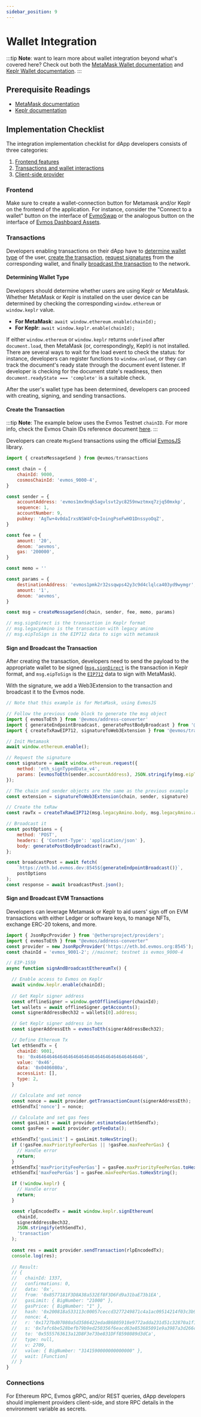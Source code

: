 ```yaml
---
sidebar_position: 9
---
```



# Wallet Integration

:::tip
**Note**: want to learn more about wallet integration beyond what's covered here?
Check out both the [MetaMask Wallet documentation](https://docs.metamask.io/guide/)
and [Keplr Wallet documentation](https://docs.keplr.app/).
:::

## Prerequisite Readings

- [MetaMask documentation](https://docs.metamask.io/guide/)
- [Keplr documentation](https://docs.keplr.app/)

## Implementation Checklist

The integration implementation checklist for dApp developers consists of three categories:

1. [Frontend features](#frontend)
2. [Transactions and wallet interactions](#transactions)
3. [Client-side provider](#connections)

### Frontend

Make sure to create a wallet-connection button for Metamask and/or Keplr on the frontend of the application.
For instance, consider the "Connect to a wallet" button on
the interface of [EvmoSwap](https://app.evmoswap.org/)
or the analogous button on the interface of [Evmos Dashboard Assets](https://app.evmos.org/assets).

### Transactions

Developers enabling transactions on their dApp have to [determine wallet type](#determining-wallet-type) of the user,
[create the transaction](#create-the-transaction), [request signatures](#sign-and-broadcast-the-transaction)
from the corresponding wallet,
and finally [broadcast the transaction](#sign-and-broadcast-the-transaction) to the network.

#### Determining Wallet Type

Developers should determine whether users are using Keplr or MetaMask.
Whether MetaMask or Keplr is installed on the user device can be determined
by checking the corresponding `window.ethereum` or `window.keplr` value.

- **For MetaMask**: `await window.ethereum.enable(chainId);`
- **For Keplr**: `await window.keplr.enable(chainId);`

If either `window.ethereum` or `window.keplr` returns `undefined` after `document.load`,
then MetaMask (or, correspondingly, Keplr) is not installed.
There are several ways to wait for the load event to check the status:
for instance, developers can register functions to `window.onload`,
or they can track the document's ready state through the document event listener. If developer is checking for the document state's readiness, then `document.readyState === 'complete'` is a suitable check.

After the user's wallet type has been determined, developers can proceed with creating, signing,
and sending transactions.

#### Create the Transaction

:::tip
**Note**: The example below uses the Evmos Testnet `chainID`.
For more info, check the Evmos Chain IDs reference document [here](https://docs.evmos.org/protocol/concepts/chain-id).
:::

Developers can create `MsgSend` transactions using the official [EvmosJS](https://github.com/evmos/evmosjs) library.

```js
import { createMessageSend } from @evmos/transactions

const chain = {
    chainId: 9000,
    cosmosChainId: 'evmos_9000-4',
}

const sender = {
    accountAddress: 'evmos1mx9nqk5agvlsvt2yc8259nwztmxq7zjq50mxkp',
    sequence: 1,
    accountNumber: 9,
    pubkey: 'AgTw+4v0daIrxsNSW4FcQ+IoingPseFwHO1DnssyoOqZ',
}

const fee = {
    amount: '20',
    denom: 'aevmos',
    gas: '200000',
}

const memo = ''

const params = {
    destinationAddress: 'evmos1pmk2r32ssqwps42y3c9d4clqlca403yd9wymgr',
    amount: '1',
    denom: 'aevmos',
}

const msg = createMessageSend(chain, sender, fee, memo, params)

// msg.signDirect is the transaction in Keplr format
// msg.legacyAmino is the transaction with legacy amino
// msg.eipToSign is the EIP712 data to sign with metamask
```

#### Sign and Broadcast the Transaction

After creating the transaction, developers need to send the payload to the appropriate wallet to be signed
([`msg.signDirect`](https://docs.keplr.app/api/#sign-direct-protobuf) is the transaction in Keplr format,
and `msg.eipToSign` is the [`EIP712`](https://eips.ethereum.org/EIPS/eip-712) data to sign with MetaMask).

With the signature, we add a Web3Extension to the transaction and broadcast it to the Evmos node.

```js
// Note that this example is for MetaMask, using EvmosJS

// Follow the previous code block to generate the msg object
import { evmosToEth } from '@evmos/address-converter'
import { generateEndpointBroadcast, generatePostBodyBroadcast } from '@evmos/provider'
import { createTxRawEIP712, signatureToWeb3Extension } from '@evmos/transactions'

// Init Metamask
await window.ethereum.enable();

// Request the signature
const signature = await window.ethereum.request({
    method: 'eth_signTypedData_v4',
    params: [evmosToEth(sender.accountAddress), JSON.stringify(msg.eipToSign)],
});

// The chain and sender objects are the same as the previous example
const extension = signatureToWeb3Extension(chain, sender, signature)

// Create the txRaw
const rawTx = createTxRawEIP712(msg.legacyAmino.body, msg.legacyAmino.authInfo, extension)

// Broadcast it
const postOptions = {
    method: 'POST',
    headers: { 'Content-Type': 'application/json' },
    body: generatePostBodyBroadcast(rawTx),
};

const broadcastPost = await fetch(
    `https://eth.bd.evmos.dev:8545${generateEndpointBroadcast()}`,
    postOptions
);
const response = await broadcastPost.json();
```

#### Sign and Broadcast EVM Transactions

Developers can leverage Metamask or Keplr to aid users' sign off on EVM transactions with either Ledger or software keys,
to manage NFTs, exchange ERC-20 tokens, and more.

```js
import { JsonRpcProvider } from '@ethersproject/providers';
import { evmosToEth } from "@evmos/address-converter"
const provider = new JsonRpcProvider('https://eth.bd.evmos.org:8545');
const chainId = 'evmos_9001-2'; //mainnet; testnet is evmos_9000-4

// EIP-1559
async function signAndBroadcastEthereumTx() {

  // Enable access to Evmos on Keplr
  await window.keplr.enable(chainId);
  
  // Get Keplr signer address
  const offlineSigner = window.getOfflineSigner(chainId);
  let wallets = await offlineSigner.getAccounts();
  const signerAddressBech32 = wallets[0].address;

  // Get Keplr signer address in hex
  const signerAddressEth = evmosToEth(signerAddressBech32);

  // Define Ethereum Tx
  let ethSendTx = {
    chainId: 9001,
    to: '0x4646464646464646464646464646464646464646',
    value: '0x46',
    data: '0x0406080a',
    accessList: [],
    type: 2,
  }

  // Calculate and set nonce
  const nonce = await provider.getTransactionCount(signerAddressEth);
  ethSendTx['nonce'] = nonce;

  // Calculate and set gas fees
  const gasLimit = await provider.estimateGas(ethSendTx);
  const gasFee = await provider.getFeeData();

  ethSendTx['gasLimit'] = gasLimit.toHexString();
  if (!gasFee.maxPriorityFeePerGas || !gasFee.maxFeePerGas) { 
    // Handle error
    return;
  }
  ethSendTx['maxPriorityFeePerGas'] = gasFee.maxPriorityFeePerGas.toHexString();
  ethSendTx['maxFeePerGas'] = gasFee.maxFeePerGas.toHexString();

  if (!window.keplr) {
    // Handle error
    return;
  }

  const rlpEncodedTx = await window.keplr.signEthereum(
    chainId,
    signerAddressBech32,
    JSON.stringify(ethSendTx),
    'transaction'
  );
  
  const res = await provider.sendTransaction(rlpEncodedTx);
  console.log(res);
  
  // Result:
  // {
  //   chainId: 1337,
  //   confirmations: 0,
  //   data: '0x',
  //   from: '0x8577181F3D8A38a532Ef8F3D6Fd9a31baE73b1EA',
  //   gasLimit: { BigNumber: "21000" },
  //   gasPrice: { BigNumber: "1" },
  //   hash: '0x200818a533113c00057ceccd3277249871c4a1ac09514214f03c3b96099b6c92',
  //   nonce: 4,
  //   r: '0x1727bd07080a5d3586422edad86805918e9772adda231d51c32870a1f1cabffb',
  //   s: '0x7afc6be528befb79b9ed250356f6eacd63e853685091e9a3987a3d266c6cb26a',
  //   to: '0x5555763613a12D8F3e73be831DFf8598089d3dCa',
  //   type: null,
  //   v: 2709,
  //   value: { BigNumber: "3141590000000000000" },
  //   wait: [Function]
  // }
}
```

### Connections

For Ethereum RPC, Evmos gRPC, and/or REST queries, dApp developers should implement providers client-side,
and store RPC details in the environment variable as secrets.

<!-- TODO: Link to the networks and prune nodes link back on Docs. -->